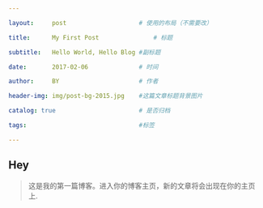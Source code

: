 ```yaml
---

layout:     post                    # 使用的布局（不需要改）

title:      My First Post               # 标题 

subtitle:   Hello World, Hello Blog #副标题

date:       2017-02-06              # 时间

author:     BY                      # 作者

header-img: img/post-bg-2015.jpg    #这篇文章标题背景图片

catalog: true                       # 是否归档

tags:                               #标签    

---
```


## Hey

>这是我的第一篇博客。进入你的博客主页，新的文章将会出现在你的主页上.